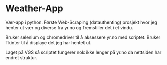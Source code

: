 # Weather-App
Vær-app i python. Første Web-Scraping (datauthenting) prosjekt hvor jeg henter ut vær og diverse fra yr.no og fremstiller det i et vindu.

Bruker selenium og chromedriver til å aksessere yr.no med scriptet. Bruker Tkinter til å displaye det jeg har hentet ut.

Laget på VGS så scriptet fungerer nok ikke lenger på yr.no da nettsiden har endret struktur.
